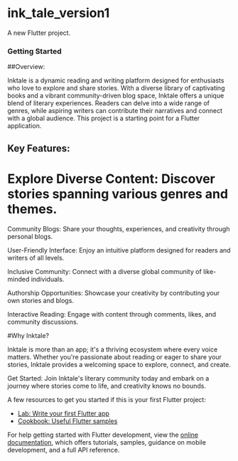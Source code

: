 # ink_tale_version1

A new Flutter project.

### Getting Started

##Overview:

Inktale is a dynamic reading and writing platform designed for enthusiasts who love to explore and share stories. With a diverse library of captivating books and a vibrant community-driven blog space, Inktale offers a unique blend of literary experiences. Readers can delve into a wide range of genres, while aspiring writers can contribute their narratives and connect with a global audience.
This project is a starting point for a Flutter application.

## Key Features:

# Explore Diverse Content: Discover stories spanning various genres and themes.

Community Blogs: Share your thoughts, experiences, and creativity through personal blogs.

User-Friendly Interface: Enjoy an intuitive platform designed for readers and writers of all levels.

Inclusive Community: Connect with a diverse global community of like-minded individuals.

Authorship Opportunities: Showcase your creativity by contributing your own stories and blogs.

Interactive Reading: Engage with content through comments, likes, and community discussions.

#Why Inktale?

Inktale is more than an app; it's a thriving ecosystem where every voice matters. Whether you're passionate about reading or eager to share your stories, Inktale provides a welcoming space to explore, connect, and create.

Get Started:
Join Inktale's literary community today and embark on a journey where stories come to life, and creativity knows no bounds.

A few resources to get you started if this is your first Flutter project:

- [Lab: Write your first Flutter app](https://docs.flutter.dev/get-started/codelab)
- [Cookbook: Useful Flutter samples](https://docs.flutter.dev/cookbook)

For help getting started with Flutter development, view the
[online documentation](https://docs.flutter.dev/), which offers tutorials,
samples, guidance on mobile development, and a full API reference.
